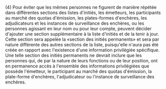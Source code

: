 (4) Pour éviter que les mêmes personnes ne figurent de manière répétée dans différentes sections des listes d'initiés, les émetteurs, les participants au marché des quotas d'émission, les plates-formes d'enchères, les adjudicateurs et les instances de surveillance des enchères, ou les personnes agissant en leur nom ou pour leur compte, peuvent décider d'ajouter une section supplémentaire à la liste d'initiés et de la tenir à jour. Cette section sera appelée la «section des initiés permanents» et sera par nature différente des autres sections de la liste, puisqu'elle n'aura pas été créée en rapport avec l'existence d'une information privilégiée spécifique. Une telle section des initiés permanents ne devrait inclure que les personnes qui, de par la nature de leurs fonctions ou de leur position, ont en permanence accès à l'ensemble des informations privilégiées que possède l'émetteur, le participant au marché des quotas d'émission, la plate-forme d'enchères, l'adjudicateur ou l'instance de surveillance des enchères.